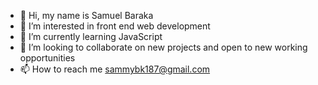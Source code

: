 - 👋 Hi, my name is Samuel Baraka
- 👀 I’m interested in front end web development
- 🌱 I’m currently learning JavaScript
- 💞️ I’m looking to collaborate on new projects and open to new working opportunities
- 📫 How to reach me sammybk187@gmail.com

<!---
samuelbaraka11/samuelbaraka11 is a ✨ special ✨ repository because its `README.md` (this file) appears on your GitHub profile.
You can click the Preview link to take a look at your changes.
--->
